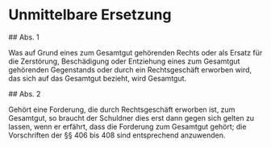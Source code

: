 # Unmittelbare Ersetzung



\#\# Abs. 1

 Was auf Grund eines zum Gesamtgut gehörenden Rechts oder als Ersatz für die Zerstörung, Beschädigung oder Entziehung eines zum Gesamtgut gehörenden Gegenstands oder durch ein Rechtsgeschäft erworben wird, das sich auf das Gesamtgut bezieht, wird Gesamtgut.

\#\# Abs. 2

 Gehört eine Forderung, die durch Rechtsgeschäft erworben ist, zum Gesamtgut, so braucht der Schuldner dies erst dann gegen sich gelten zu lassen, wenn er erfährt, dass die Forderung zum Gesamtgut gehört; die Vorschriften der §§ 406 bis 408 sind entsprechend anzuwenden. 


